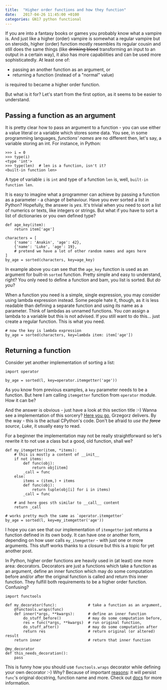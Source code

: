 ```yaml
---
title:  "Higher order functions and how they function"
date:   2017-04-26 11:45:00 +0100
categories: GN17 python functional
---
```


If you are into a fantasy books or games you probably know what a vampire is.
And just like a higher (order) vampire is somewhat a regular vampire but on
steroids, higher (order) function mostly resembles its regular cousin and still
does the same things (like ~~drinking blood~~ transforming an input to an
output in a certain way), it also has more capabilities and can be used more
sophisticatedly. At least one of:

 * passing an another function as an argument, or
 * returning a function (instead of a "normal" value)

is required to became a higher order function.

But what is it for? Let's start from the first option, as it seems to be
easier to understand.

## Passing a function as an argument

It is pretty clear how to pass an argument to a function - you can use either a
value literal or a variable which stores some data. You see, in some
programming languages, _functions' names_ are no different then, let's say, a
variable storing an int. For instance, in Python:

```
>>> i = 0
>>> type(i)
<type 'int'>
>>> type(len)  # len is a function, isn't it?
<built-in function len>
```

A type of variable `i` is `int` and type of a function `len` is, well, 
`built-in function len`.

It is easy to imagine what a programmer can achieve by passing a function as a
parameter - a change of behaviour. Have you ever sorted a list in Python?
Hopefully, the answer is _yes_. It's trivial when you need to sort a list of
numerics or texts, like integers or strings. But what if you have to sort a
list of dictionaries or you own defined type?

```
def age_key(item):
    return item['age']

characters = [
    {'name': 'Anakin', 'age': 42},
    {'name': 'Luke', 'age': 19},
    # pretend we have a lot of other random names and ages here
]
by_age = sorted(characters, key=age_key)
```

In example above you can see that the `age_key` function is used as an argument
for built-in `sorted` function. Pretty simple and easy to understand, right?
You only need to define a function and bam, you list is sorted. But _do you_?

When a function you need is a simple, single expression, you may consider
using lambda expression instead. Some people hate it, though, as it is less
readable than defining a separate function and using its name as a parameter.
Think of lambdas as unnamed functions. You _can_ assign a lambda to a variable
but this is not advised. If you still want to do this... just create a regular
function. This is what you need.

```
# now the key is lambda expression
by_age = sorted(characters, key=lambda item: item['age'])
```

## Returning a function

Consider yet another implementation of sorting a list:

```
import operator

by_age = sorted(l, key=operator.itemgetter('age'))
```

As you know from previous examples, a `key` parameter needs to be a function.
But here I am calling `itemgetter` function from `operator` module. How it can
be?

And the answer is obvious - just have a look at this section title :-) Wanna
see a implementation of this sorcery? [Here you go], Grzegorz delivers.  By the
way - this is the actual CPython's code. Don't be afraid to _use the
~~force~~ source, Luke_, it usually easy to read.

[Here you go]: https://github.com/python/cpython/blob/a1fc949b5ab8911a803eee691e6eea55cec43eeb/Lib/operator.py#L265-L294

For a beginner the implementation may not be really straightforward so let's
rewrite it to not use a class but a good, old function, shall we?

```
def my_itemgetter(item, *items):
    # this is mostly a content of __init__
    if not items:
        def func(obj):
            return obj[item]
        _call = func
    else:
        items = (item,) + items
        def func(obj):
            return tuple(obj[i] for i in items)
        _call = func

    # and here goes sth similar to __call__ content
    return _call

# works pretty much the same as `operator.itemgetter`
by_age = sorted(l, key=my_itemgetter('age'))
```

I hope you can see that our implementation of `itemgetter` just returns a
function defined in its own body. It can have one or another form, depending on
how user calls `my_itemgetter` - with just one or more arguments. This stuff
works thanks to a closure but this is a topic for yet another post.

In Python, higher order functions are heavily used in (at least) one more area:
decorators. Decorators are just a functions which take a function as an
argument, define an inner function which may do some computation before and/or
after the original function is called and return this inner function. They
fulfill both requirements to be a higher order function. Confusing?

```
import functools

def my_decorator(func):              # take a function as an argument,
    @functools.wraps(func)
    def inner(*args, **kwargs):      # define an inner function
        do_stuff_before()            # may do some computation before,
        res = func(*args, **kwargs)  # run original function,
        do_stuff_after()             # may do some computation after
        return res                   # return original (or altered) result
    return inner                     # return that inner function

@my_decorator
def this_needs_decoration():
    pass    
```

This is funny how you should use `functools.wraps` decorator  while defining
your own decorator :-) Why? Because of important [reasons]: it will persist
`func`'s original docstring, function name and more. Check out [docs] for more
information.

[reasons]: http://stackoverflow.com/a/43056600/1236827
[docs]: https://docs.python.org/3/library/functools.html#functools.wraps
